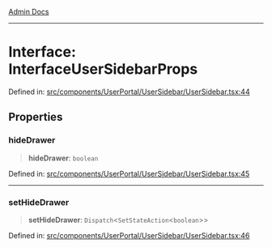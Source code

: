 [Admin Docs](/)

***

# Interface: InterfaceUserSidebarProps

Defined in: [src/components/UserPortal/UserSidebar/UserSidebar.tsx:44](https://github.com/PalisadoesFoundation/talawa-admin/blob/main/src/components/UserPortal/UserSidebar/UserSidebar.tsx#L44)

## Properties

### hideDrawer

> **hideDrawer**: `boolean`

Defined in: [src/components/UserPortal/UserSidebar/UserSidebar.tsx:45](https://github.com/PalisadoesFoundation/talawa-admin/blob/main/src/components/UserPortal/UserSidebar/UserSidebar.tsx#L45)

***

### setHideDrawer

> **setHideDrawer**: `Dispatch`\<`SetStateAction`\<`boolean`\>\>

Defined in: [src/components/UserPortal/UserSidebar/UserSidebar.tsx:46](https://github.com/PalisadoesFoundation/talawa-admin/blob/main/src/components/UserPortal/UserSidebar/UserSidebar.tsx#L46)
